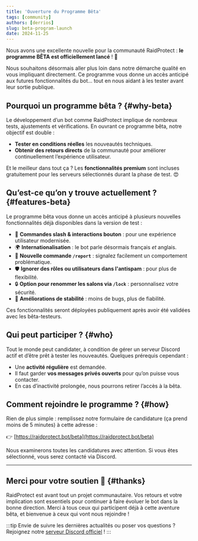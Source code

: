 ```yaml
---
title: 'Ouverture du Programme Bêta'
tags: [community]
authors: [derrios]
slug: beta-program-launch
date: 2024-11-25
---
```


Nous avons une excellente nouvelle pour la communauté RaidProtect : **le programme BÊTA est officiellement lancé** ! 🎉

Nous souhaitons désormais aller plus loin dans notre démarche qualité en vous impliquant directement. Ce programme vous donne un accès anticipé aux futures fonctionnalités du bot… tout en nous aidant à les tester avant leur sortie publique.

<!--truncate-->

## Pourquoi un programme bêta ? {#why-beta}

Le développement d’un bot comme RaidProtect implique de nombreux tests, ajustements et vérifications. En ouvrant ce programme bêta, notre objectif est double :

- **Tester en conditions réelles** les nouveautés techniques.
- **Obtenir des retours directs** de la communauté pour améliorer continuellement l’expérience utilisateur.

Et le meilleur dans tout ça ? Les **fonctionnalités premium** sont incluses gratuitement pour les serveurs sélectionnés durant la phase de test. 😍

## Qu’est-ce qu’on y trouve actuellement ? {#features-beta}

Le programme bêta vous donne un accès anticipé à plusieurs nouvelles fonctionnalités déjà disponibles dans la version de test :

- 🧵 **Commandes slash & interactions bouton** : pour une expérience utilisateur modernisée.
- 🌍 **Internationalisation** : le bot parle désormais français *et* anglais.
- 📢 **Nouvelle commande `/report`** : signalez facilement un comportement problématique.
- 🛡️ **Ignorer des rôles ou utilisateurs dans l'antispam** : pour plus de flexibilité.
- 🔒 **Option pour renommer les salons via `/lock`** : personnalisez votre sécurité.
- 🔧 **Améliorations de stabilité** : moins de bugs, plus de fiabilité.

Ces fonctionnalités seront déployées publiquement après avoir été validées avec les bêta-testeurs.

## Qui peut participer ? {#who}

Tout le monde peut candidater, à condition de gérer un serveur Discord actif et d’être prêt à tester les nouveautés. Quelques prérequis cependant :

- Une **activité régulière** est demandée.
- Il faut garder **vos messages privés ouverts** pour qu’on puisse vous contacter.
- En cas d’inactivité prolongée, nous pourrons retirer l’accès à la bêta.

## Comment rejoindre le programme ? {#how}

Rien de plus simple : remplissez notre formulaire de candidature (ça prend moins de 5 minutes) à cette adresse :

👉 [https://raidprotect.bot/beta](https://raidprotect.bot/beta)

Nous examinerons toutes les candidatures avec attention. Si vous êtes sélectionné, vous serez contacté via Discord.

---

## Merci pour votre soutien 💙 {#thanks}

RaidProtect est avant tout un projet communautaire. Vos retours et votre implication sont essentiels pour continuer à faire évoluer le bot dans la bonne direction. Merci à tous ceux qui participent déjà à cette aventure bêta, et bienvenue à ceux qui vont nous rejoindre !

:::tip
Envie de suivre les dernières actualités ou poser vos questions ? Rejoignez notre [serveur Discord officiel](https://raidprotect.bot/discord) !
:::